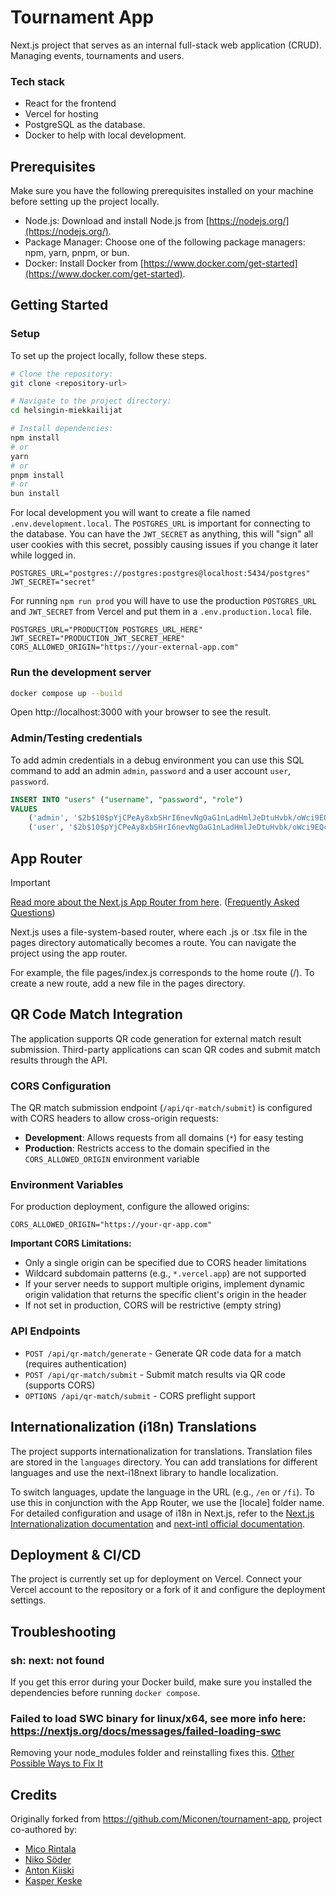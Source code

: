 # Tournament App

Next.js project that serves as an internal full-stack web application (CRUD). Managing events, tournaments and users.

### Tech stack
- React for the frontend
- Vercel for hosting
- PostgreSQL as the database.
- Docker to help with local development.

## Prerequisites

Make sure you have the following prerequisites installed on your machine before setting up the project locally.

- Node.js: Download and install Node.js from [https://nodejs.org/](https://nodejs.org/).
- Package Manager: Choose one of the following package managers: npm, yarn, pnpm, or bun.
- Docker: Install Docker from [https://www.docker.com/get-started](https://www.docker.com/get-started).

## Getting Started

### Setup

To set up the project locally, follow these steps.

```bash
# Clone the repository:
git clone <repository-url>

# Navigate to the project directory:
cd helsingin-miekkailijat

# Install dependencies:
npm install
# or
yarn
# or
pnpm install
# or
bun install
```

For local development you will want to create a file named `.env.development.local`.
The `POSTGRES_URL` is important for connecting to the database. You can have the `JWT_SECRET` as anything, this will "sign" all user cookies with this secret, possibly causing issues if you change it later while logged in.

```env
POSTGRES_URL="postgres://postgres:postgres@localhost:5434/postgres"
JWT_SECRET="secret"
```

For running `npm run prod` you will have to use the production `POSTGRES_URL` and `JWT_SECRET` from Vercel and put them in a `.env.production.local` file.

```env
POSTGRES_URL="PRODUCTION_POSTGRES_URL_HERE"
JWT_SECRET="PRODUCTION_JWT_SECRET_HERE"
CORS_ALLOWED_ORIGIN="https://your-external-app.com"
```

### Run the development server

```bash
docker compose up --build
```

Open http://localhost:3000 with your browser to see the result.

### Admin/Testing credentials

To add admin credentials in a debug environment you can use this SQL command to add an admin `admin`, `password` and a user account `user`, `password`.

```sql
INSERT INTO "users" ("username", "password", "role")
VALUES
    ('admin', '$2b$10$pYjCPeAy8xbSHrI6nevNgOaG1nLadHmlJeDtuHvbk/oWci9EQcqD.', 'admin'),
    ('user', '$2b$10$pYjCPeAy8xbSHrI6nevNgOaG1nLadHmlJeDtuHvbk/oWci9EQcqD.', 'user')
```

## App Router

> [!IMPORTANT]
> [Read more about the Next.js App Router from here](https://nextjs.org/docs/app/building-your-application/routing#the-app-router). ([Frequently Asked Questions](https://nextjs.org/docs/app))

Next.js uses a file-system-based router, where each .js or .tsx file in the pages directory automatically becomes a route. You can navigate the project using the app router.

For example, the file pages/index.js corresponds to the home route (/). To create a new route, add a new file in the pages directory.

## QR Code Match Integration

The application supports QR code generation for external match result submission. Third-party applications can scan QR codes and submit match results through the API.

### CORS Configuration

The QR match submission endpoint (`/api/qr-match/submit`) is configured with CORS headers to allow cross-origin requests:

- **Development**: Allows requests from all domains (`*`) for easy testing
- **Production**: Restricts access to the domain specified in the `CORS_ALLOWED_ORIGIN` environment variable

### Environment Variables

For production deployment, configure the allowed origins:

```env
CORS_ALLOWED_ORIGIN="https://your-qr-app.com"
```

**Important CORS Limitations:**
- Only a single origin can be specified due to CORS header limitations
- Wildcard subdomain patterns (e.g., `*.vercel.app`) are not supported
- If your server needs to support multiple origins, implement dynamic origin validation that returns the specific client's origin in the header
- If not set in production, CORS will be restrictive (empty string)

### API Endpoints

- `POST /api/qr-match/generate` - Generate QR code data for a match (requires authentication)
- `POST /api/qr-match/submit` - Submit match results via QR code (supports CORS)
- `OPTIONS /api/qr-match/submit` - CORS preflight support

## Internationalization (i18n) Translations

The project supports internationalization for translations. Translation files are stored in the `languages` directory. You can add translations for different languages and use the next-i18next library to handle localization.

To switch languages, update the language in the URL (e.g., `/en` or `/fi`). To use this in conjunction with the App Router, we use the [locale] folder name. For detailed configuration and usage of i18n in Next.js, refer to the [Next.js Internationalization documentation](https://nextjs.org/docs/app/building-your-application/routing/internationalization) and [next-intl official documentation](https://next-intl-docs.vercel.app/docs/getting-started).

## Deployment & CI/CD

The project is currently set up for deployment on Vercel. Connect your Vercel account to the repository or a fork of it and configure the deployment settings.

## Troubleshooting

### sh: next: not found

If you get this error during your Docker build, make sure you installed the dependencies before running `docker compose`.

### Failed to load SWC binary for linux/x64, see more info here: https://nextjs.org/docs/messages/failed-loading-swc

Removing your node_modules folder and reinstalling fixes this. [Other Possible Ways to Fix It
](https://nextjs.org/docs/messages/failed-loading-swc#possible-ways-to-fix-it)

## Credits

Originally forked from https://github.com/Miconen/tournament-app, project co-authored by:
- [Mico Rintala](https://github.com/Miconen)
- [Niko Söder](https://github.com/NikoSoder)
- [Anton Kiiski](https://github.com/Kiiskii)
- [Kasper Keske](https://github.com/Kaztu)
